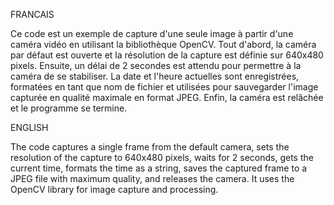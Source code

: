 FRANCAIS

Ce code est un exemple de capture d'une seule image 
à partir d'une caméra vidéo en utilisant la bibliothèque
OpenCV. Tout d'abord, la caméra par défaut est ouverte et la
résolution de la capture est définie sur 640x480 pixels.
Ensuite, un délai de 2 secondes est attendu pour permettre à
 la caméra de se stabiliser. La date et l'heure actuelles sont enregistrées,
 formatées en tant que nom de fichier et utilisées pour sauvegarder l'image
 capturée en qualité maximale en format JPEG.
 Enfin, la caméra est relâchée et le programme se termine.
 
 ENGLISH
 
 The code captures a single frame from the default camera,
 sets the resolution of the capture to 640x480 pixels, 
 waits for 2 seconds, gets the current time, formats the time as a string,
 saves the captured frame to a JPEG file with maximum quality, 
 and releases the camera. It uses the OpenCV library for image capture and processing.
